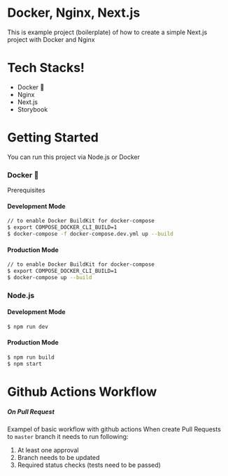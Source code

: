# Docker, Nginx, Next.js

This is example project (boilerplate) of how to create a simple Next.js project with Docker and Nginx

# Tech Stacks!

  - Docker :whale:
  - Nginx
  - Next.js
  - Storybook

# Getting Started
You can run this project via Node.js or Docker

### Docker :whale:
Prerequisites
#### Development Mode
```sh
// to enable Docker BuildKit for docker-compose
$ export COMPOSE_DOCKER_CLI_BUILD=1
$ docker-compose -f docker-compose.dev.yml up --build
```

#### Production Mode
```sh
// to enable Docker BuildKit for docker-compose
$ export COMPOSE_DOCKER_CLI_BUILD=1
$ docker-compose up --build
```

### Node.js

#### Development Mode
```sh
$ npm run dev
```

#### Production Mode
```sh
$ npm run build
$ npm start
```


# Github Actions Workflow
##### On Pull Request
Exampel of basic workflow with github actions
When create Pull Requests to `master` branch it needs to run following:
1. At least one approval
2. Branch needs to be updated
3. Required status checks (tests need to be passed)
